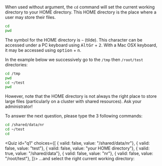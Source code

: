 <script>
import Quiz from "$components/Quiz.svelte";
</script>

When used without argument, the `cd` command will set the current working directory to your HOME directory.
This HOME directory is the place where a user may store their files.

```bash
cd
pwd
```

The symbol for the HOME directory is `~` (tilde). This character can be accessed under a PC keyboard using <kbd>AltGr</kbd> + <kbd>2</kbd>. With a Mac OSX keyboard, it may be accessed using <kbd>option</kbd> + <kbd>n</kbd>.

In the example below we successively go to the `/tmp` then `/root/test` directories:

```bash
cd /tmp
pwd
cd ~/test
pwd
```

However, note that the HOME directory is not always the right place to store large files (particularly on a cluster with shared resources).
Ask your administrator!

To answer the next question, please type the 3 following commands:

```bash
cd /shared/data/nr
cd ~/test
cd
```

<Quiz id="q1" choices={[ { valid: false, value: "/shared/data/nr"},
{ valid: false, value: "test"},
{ valid: false, value: "your HOME directory"},
{ valid: true, value: "/shared/data"},
{ valid: false, value: "nr"},
{ valid: false, value: "/root/test"}, ]}>
<span slot="prompt">
...and select the right current working directory:
</span>
</Quiz>
